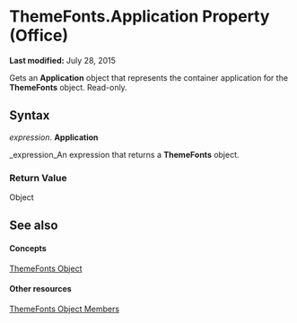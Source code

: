 
# ThemeFonts.Application Property (Office)

 **Last modified:** July 28, 2015

Gets an  **Application** object that represents the container application for the **ThemeFonts** object. Read-only.

## Syntax

 _expression_. **Application**

 _expression_An expression that returns a  **ThemeFonts** object.


### Return Value

Object


## See also


#### Concepts


 [ThemeFonts Object](393865af-f008-d26c-5b82-9ae79766e511.md)
#### Other resources


 [ThemeFonts Object Members](3ee20de9-c245-4432-e352-857326e08561.md)
